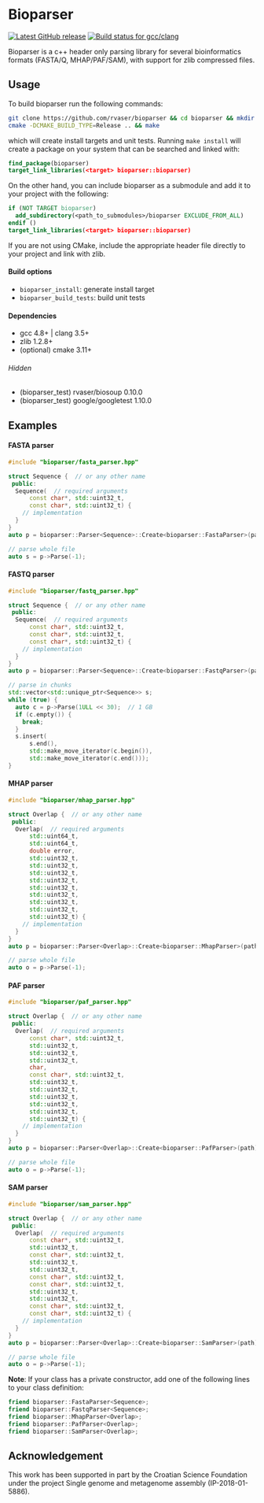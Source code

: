 # Bioparser

[![Latest GitHub release](https://img.shields.io/github/release/rvaser/bioparser.svg)](https://github.com/rvaser/bioparser/releases/latest)
[![Build status for gcc/clang](https://travis-ci.com/rvaser/bioparser.svg?branch=master)](https://travis-ci.com/rvaser/bioparser)

Bioparser is a c++ header only parsing library for several bioinformatics formats (FASTA/Q, MHAP/PAF/SAM), with support for zlib compressed files.

## Usage

To build bioparser run the following commands:
```bash
git clone https://github.com/rvaser/bioparser && cd bioparser && mkdir build && cd build
cmake -DCMAKE_BUILD_TYPE=Release .. && make
```
which will create install targets and unit tests. Running `make install` will create a package on your system that can be searched and linked with:
```cmake
find_package(bioparser)
target_link_libraries(<target> bioparser::bioparser)
```
On the other hand, you can include bioparser as a submodule and add it to your project with the following:
```cmake
if (NOT TARGET bioparser)
  add_subdirectory(<path_to_submodules>/bioparser EXCLUDE_FROM_ALL)
endif ()
target_link_libraries(<target> bioparser::bioparser)
```

If you are not using CMake, include the appropriate header file directly to your project and link with zlib.

#### Build options

- `bioparser_install`: generate install target
- `bioparser_build_tests`: build unit tests

#### Dependencies
- gcc 4.8+ | clang 3.5+
- zlib 1.2.8+
- (optional) cmake 3.11+

###### Hidden
- (bioparser_test) rvaser/biosoup 0.10.0
- (bioparser_test) google/googletest 1.10.0

## Examples

#### FASTA parser

```cpp
#include "bioparser/fasta_parser.hpp"

struct Sequence {  // or any other name
 public:
  Sequence(  // required arguments
      const char*, std::uint32_t,
      const char*, std::uint32_t) {
    // implementation
  }
}
auto p = bioparser::Parser<Sequence>::Create<bioparser::FastaParser>(path);

// parse whole file
auto s = p->Parse(-1);
```

#### FASTQ parser

```cpp
#include "bioparser/fastq_parser.hpp"

struct Sequence {  // or any other name
 public:
  Sequence(  // required arguments
      const char*, std::uint32_t,
      const char*, std::uint32_t,
      const char*, std::uint32_t) {
    // implementation
  }
}
auto p = bioparser::Parser<Sequence>::Create<bioparser::FastqParser>(path);

// parse in chunks
std::vector<std::unique_ptr<Sequence>> s;
while (true) {
  auto c = p->Parse(1ULL << 30);  // 1 GB
  if (c.empty()) {
    break;
  }
  s.insert(
      s.end(),
      std::make_move_iterator(c.begin()),
      std::make_move_iterator(c.end()));
}
```

#### MHAP parser

```cpp
#include "bioparser/mhap_parser.hpp"

struct Overlap {  // or any other name
 public:
  Overlap(  // required arguments
      std::uint64_t,
      std::uint64_t,
      double error,
      std::uint32_t,
      std::uint32_t,
      std::uint32_t,
      std::uint32_t,
      std::uint32_t,
      std::uint32_t,
      std::uint32_t,
      std::uint32_t,
      std::uint32_t) {
    // implementation
  }
}
auto p = bioparser::Parser<Overlap>::Create<bioparser::MhapParser>(path);

// parse whole file
auto o = p->Parse(-1);
```

#### PAF parser

```cpp
#include "bioparser/paf_parser.hpp"

struct Overlap {  // or any other name
 public:
  Overlap(  // required arguments
      const char*, std::uint32_t,
      std::uint32_t,
      std::uint32_t,
      std::uint32_t,
      char,
      const char*, std::uint32_t,
      std::uint32_t,
      std::uint32_t,
      std::uint32_t,
      std::uint32_t,
      std::uint32_t,
      std::uint32_t) {
    // implementation
  }
}
auto p = bioparser::Parser<Overlap>::Create<bioparser::PafParser>(path);

// parse whole file
auto o = p->Parse(-1);
```

#### SAM parser

```cpp
#include "bioparser/sam_parser.hpp"

struct Overlap {  // or any other name
 public:
  Overlap(  // required arguments
      const char*, std::uint32_t,
      std::uint32_t,
      const char*, std::uint32_t,
      std::uint32_t,
      std::uint32_t,
      const char*, std::uint32_t,
      const char*, std::uint32_t,
      std::uint32_t,
      std::uint32_t,
      const char*, std::uint32_t,
      const char*, std::uint32_t) {
    // implementation
  }
}
auto p = bioparser::Parser<Overlap>::Create<bioparser::SamParser>(path);

// parse whole file
auto o = p->Parse(-1);
```

**Note**: If your class has a private constructor, add one of the following lines to your class definition:

```cpp
friend bioparser::FastaParser<Sequence>;
friend bioparser::FastqParser<Sequence>;
friend bioparser::MhapParser<Overlap>;
friend bioparser::PafParser<Overlap>;
friend bioparser::SamParser<Overlap>;
```

## Acknowledgement

This work has been supported in part by the Croatian Science Foundation under the project Single genome and metagenome assembly (IP-2018-01-5886).
